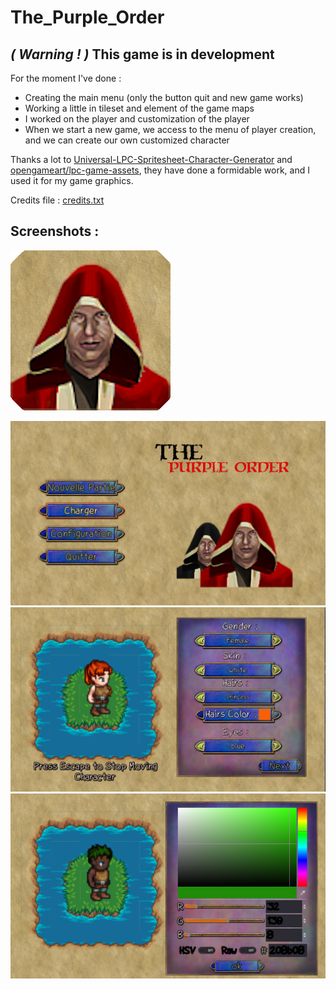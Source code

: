 # The_Purple_Order

## *( Warning ! )* This game is in development

For the moment I've done :

 - Creating the main menu (only the button quit and new game works)
 - Working a little in tileset and element of the game maps
 - I worked on the player and customization of the player  
 - When we start a new game, we access to the menu of player creation, and we can create our own customized character

Thanks a lot to [Universal-LPC-Spritesheet-Character-Generator](https://github.com/sanderfrenken/Universal-LPC-Spritesheet-Character-Generator/tree/master/spritesheets) and [opengameart/lpc-game-assets](https://opengameart.org/content/lpc-game-assets), they have done a formidable work, and I used it for my game graphics.

Credits file : [credits.txt](CREDITS.TXT)

## Screenshots : 

![](icon.png)

![](Screenshot_0.png)
![](Screenshot_1.png)
![](Screenshot_2.png)
